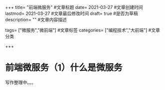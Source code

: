 +++ title= "前端微服务" #文章标题 date= 2021-03-27 #文章创建时间 lastmod= 2021-03-27 #文章最后修改时间 draft= true #是否为草稿 description= "" #文章内容描述

tags= ["微服务","微前端"] #文章标签 categories= ["编程技术","大前端"] #文章分类

+++

# 前端微服务（1）什么是微服务

写作整理中。。。
